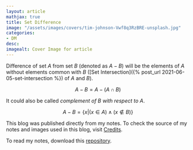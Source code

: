 ```yaml
---
layout: article
mathjax: true
title: Set Difference
image: "/assets/images/covers/tim-johnson-Vwf8q3RzBRE-unsplash.jpg"
categories:
- DM
desc:   
imagealt: Cover Image for article
---
```


Difference of set $A$ from set $B$ (denoted as $A - B$) will be the elements of $A$ without elements common with $B$ ([Set Intersection]({% post_url 2021-06-05-set-intersection %}) of $A$ and $B$).

























































































































































































































































































































































































































$$A-B = A -(A \cap B)$$

























































































































































































































































































































































































































It could also be called *complement of B with respect to A*.

$$A-B = \{x | (x \in A) \wedge (x \notin B)\}$$

























































































































































































































































































































































































































This blog was published directly from my notes.
To check the source of my notes and images used in this blog, visit <a href="/credits.html" target="_blank">Credits</a>.

To read my notes, download this <a href="https://github.com/bovem/CS" target="blank">repository</a>.
